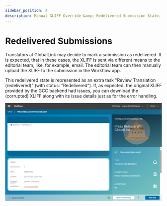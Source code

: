 ```yaml
---
sidebar_position: 4
description: Manual XLIFF Override &amp; Redelivered Submission State.
---
```


# Redelivered Submissions

Translators at GlobalLink may decide to mark a submission as redelivered. It is
expected, that in these cases, the XLIFF is sent via different means to the
editorial team, like, for example, email. The editorial team can then manually
upload the XLIFF to the submission in the Workflow app.

This redelivered state is represented as an extra task "Review Translation
(redelivered)" (with status: "Redelivered"). If, as expected, the original
XLIFF provided by the GCC backend had issues, you can download the (corrupted)
XLIFF along with its issue details just as for the error handling.

![GCC Redelivered](./img/gcc-redelivered.png)
